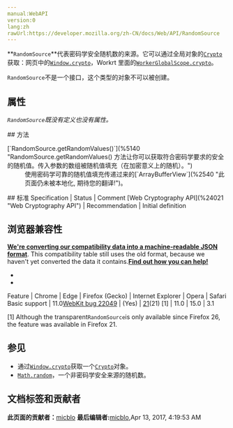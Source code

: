 ```yaml
---
manual:WebAPI
version:0
lang:zh
rawUrl:https://developer.mozilla.org/zh-CN/docs/Web/API/RandomSource
---
```






**`RandomSource`**代表密码学安全随机数的来源。它可以通过全局对象的[`Crypto`](%2629 "Crypto 接口提供了基本的加密功能，可用于当前的上下文中。它允许访问一个密码强度的随机数生成器和 cryptographic primitives。")获取：网页中的[`Window.crypto`](%5137 "Window.crypto只读属性返回与全局对象关联的 Crypto对象。 此对象允许网页访问某些加密相关服务。")，Workrt 里面的[`WorkerGlobalScope.crypto`](%24020 "此页面仍未被本地化, 期待您的翻译!")。



`RandomSource`不是一个接口，这个类型的对象不可以被创建。


## 属性<a name="属性"></a>


<em>`RandomSource`既没有定义也没有属性。</em>

<dl></dl>
## 方法<a name="方法"></a>
<dl><dt id=''>[`RandomSource.getRandomValues()`](%5140 "RandomSource.getRandomValues() 方法让你可以获取符合密码学要求的安全的随机值。传入参数的数组被随机值填充（在加密意义上的随机）。")</dt><dd>使用密码学可靠的随机值填充传递过来的[`ArrayBufferView`](%2540 "此页面仍未被本地化, 期待您的翻译!")。</dd></dl>
## 标准<a name="Specification"></a>
Specification | Status | Comment 
[Web Cryptography API](%24021 "Web Cryptography API") | Recommendation | Initial definition 


## 浏览器兼容性<a name="浏览器兼容性"></a>


**[We&#39;re converting our compatibility data into a machine-readable JSON format](%3344 "")**. This compatibility table still uses the old format, because we haven&#39;t yet converted the data it contains.**[Find out how you can help!](%3392 "")**


* 
* 
Feature | Chrome | Edge | Firefox (Gecko) | Internet Explorer | Opera | Safari 
Basic support | 11.0[WebKit bug 22049](%24022 "") | (Yes) | [21](%12554 "Released on 2013-05-14.")(21) [1] | 11.0 | 15.0 | 3.1 





[1] Although the transparent`RandomSource`is only available since Firefox 26, the feature was available in Firefox 21.


## 参见<a name="参见"></a>

* 通过[`Window.crypto`](%5137 "Window.crypto只读属性返回与全局对象关联的 Crypto对象。 此对象允许网页访问某些加密相关服务。")获取一个[`Crypto`](%2629 "Crypto 接口提供了基本的加密功能，可用于当前的上下文中。它允许访问一个密码强度的随机数生成器和 cryptographic primitives。")对象。
* [`Math.random`](%24023 "Math.random() 函数返回一个浮点,  伪随机数在范围[0，1)，也就是说，从0（包括0）往上，但是不包括1（排除1），然后您可以缩放到所需的范围。实现将初始种子选择到随机数生成算法;它不能被用户选择或重置。他不能被用户选择或重置。")，一个非密码学安全来源的随机数。



## 文档标签和贡献者
**此页面的贡献者：**[micblo](%3936 "")
**最后编辑者:**[micblo](%3936 ""),<time>Apr 13, 2017, 4:19:53 AM</time>


